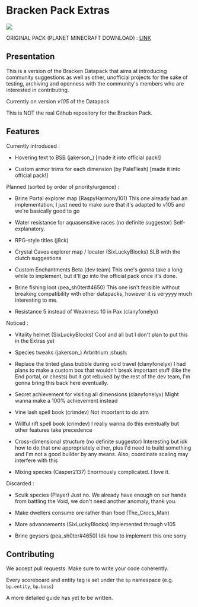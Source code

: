 # Bracken Pack Extras

[![](https://dcbadge.vercel.app/api/server/AtuqxsXfDM)](https://discord.gg/AtuqxsXfDM)

ORIGINAL PACK (PLANET MINECRAFT DOWNLOAD) : [LINK](https://www.planetminecraft.com/data-pack/the-bracken-pack/)

## Presentation

This is a version of the Bracken Datapack that aims at introducing community suggestions as well as other, unofficial projects for the sake of testing, archiving and openness with the community's members who are interested in contributing.

Currently on version _v105_ of the Datapack

This is NOT the real Github repository for the Bracken Pack.

## Features 
Currently introduced : 

- Hovering text to BSB (jakerson_) [made it into official pack!]

- Custom armor trims for each dimension (by PaleFlesh) [made it into official pack!]

Planned (sorted by order of priority/urgence) :

- Brine Portal explorer map (RaspyHarmony101)
This one already had an implementation, I just need to make sure that it's adapted to v105 and we're basically good to go

- Water resistance for aquasensitive races (no definite suggestor)
Self-explanatory. 

- RPG-style titles (j8ck)

- Crystal Caves explorer map / locater (SixLuckyBlocks)
SLB with the clutch suggestions

- Custom Enchantments Beta (dev team)
This one's gonna take a long while to implement, but it'll go into the official pack once it's done.

- Brine fishing loot (pea_sh0ter#4650)
This one isn't feasible without breaking compatibility with other datapacks, however it is veryyyy much interesting to me.

- Resistance 5 instead of Weakness 10 in Pax (clanyfonelyx)


Noticed : 

- Vitality helmet (SixLuckyBlocks)
Cool and all but I don't plan to put this in the Extras yet

- Species tweaks (jakerson_)
Arbritrium :shush:

- Replace the tinted glass bubble during void travel (clanyfonelyx)
I had plans to make a custom box that wouldn't break important stuff (like the End portal, or chests) but it got rebuked by the rest of the dev team, I'm gonna bring this back here eventually.

- Secret achievement for visiting all dimensions (clanyfonelyx)
Might wanna make a 100% achievement instead

- Vine lash spell book (crimdev)
Not important to do atm

- Willful rift spell book (crimdev)
I really wanna do this eventually but other features take precedence

- Cross-dimensional structure (no definite suggestor)
Interesting but idk how to do that one appropriately either, plus I'd need to build something and I'm not a good builder by any means. Also, coordinate scaling may interfere with this

- Mixing species (Casper2137) 
Enormously complicated. I love it.

Discarded : 

- Sculk species (Player)
Just no. We already have enough on our hands from battling the Void, we don't need another anomaly, thank you.

- Make dwellers consume ore rather than food (The_Crocs_Man)

- More advancements (SixLuckyBlocks)
Implemented through v105

- Brine geysers (pea_sh0ter#4650)
Idk how to implement this one sorry

## Contributing

We accept pull requests. Make sure to write your code coherently.

Every scoreboard and entity tag is set under the `bp` namespace (e.g. `bp.entity`, `bp.boss`)

A more detailed guide has yet to be written. 
